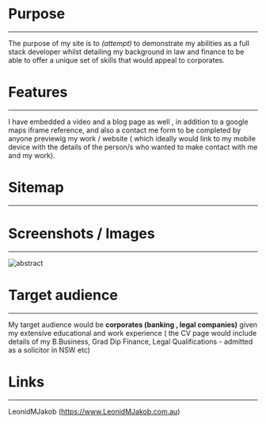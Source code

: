 # Purpose
---

The purpose of my site is to *(attempt)* to demonstrate my abilities as a full stack developer whilst detailing my background in law and finance to be able to offer a unique set of skills that would appeal to corporates.
    

# Features
---

I have embedded a video and a blog page as well , in addition to a google maps iframe reference, and also a contact me form   to be completed by anyone previewig my work / website ( which ideally would link to my mobile device with the  details of the person/s who wanted to make contact with me and my work).



# Sitemap
---








# Screenshots / Images
---

![abstract](/images/abstract.png)





# Target audience
---

My target audience would be **corporates (banking , legal companies)** given my extensive  educational and work experience ( the CV page would include details of my B.Business, Grad Dip Finance, Legal Qualifications - admitted as a solicitor in NSW etc)


# Links
---
LeonidMJakob (https://www.LeonidMJakob.com.au)